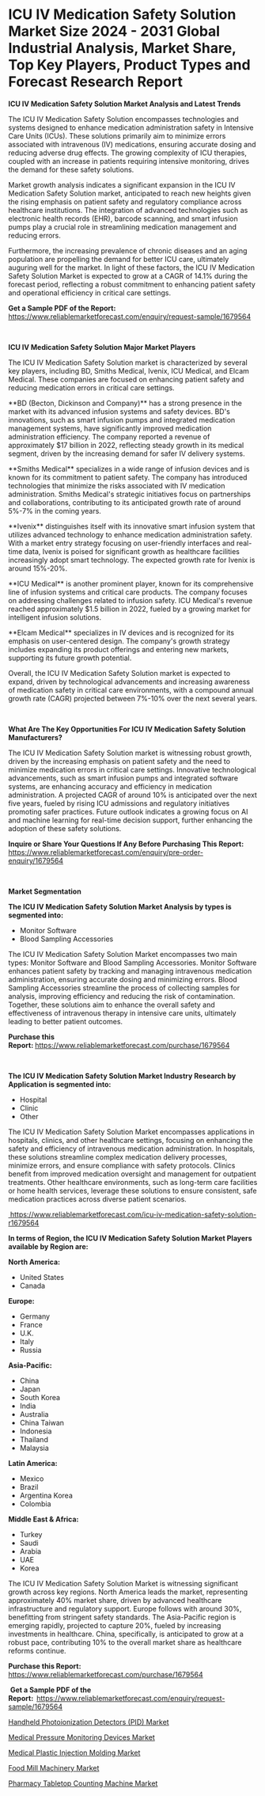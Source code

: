 <p><h1>ICU IV Medication Safety Solution Market Size 2024 - 2031 Global Industrial Analysis, Market Share, Top Key Players, Product Types and Forecast Research Report</h1></p><p><strong>ICU IV Medication Safety Solution Market Analysis and Latest Trends</strong></p>
<p><p>The ICU IV Medication Safety Solution encompasses technologies and systems designed to enhance medication administration safety in Intensive Care Units (ICUs). These solutions primarily aim to minimize errors associated with intravenous (IV) medications, ensuring accurate dosing and reducing adverse drug effects. The growing complexity of ICU therapies, coupled with an increase in patients requiring intensive monitoring, drives the demand for these safety solutions.</p><p>Market growth analysis indicates a significant expansion in the ICU IV Medication Safety Solution market, anticipated to reach new heights given the rising emphasis on patient safety and regulatory compliance across healthcare institutions. The integration of advanced technologies such as electronic health records (EHR), barcode scanning, and smart infusion pumps play a crucial role in streamlining medication management and reducing errors. </p><p>Furthermore, the increasing prevalence of chronic diseases and an aging population are propelling the demand for better ICU care, ultimately auguring well for the market. In light of these factors, the ICU IV Medication Safety Solution Market is expected to grow at a CAGR of 14.1% during the forecast period, reflecting a robust commitment to enhancing patient safety and operational efficiency in critical care settings.</p></p>
<p><strong>Get a Sample PDF of the Report:&nbsp;</strong> <a href="https://www.reliablemarketforecast.com/enquiry/request-sample/1679564?utm_campaign=1178&utm_medium=2&utm_source=Github&utm_content=ia&utm_term=14102024&utm_id=icu-iv-medication-safety-solution">https://www.reliablemarketforecast.com/enquiry/request-sample/1679564</a></p>
<p>&nbsp;</p>
<p><strong>ICU IV Medication Safety Solution Major Market Players</strong></p>
<p><p>The ICU IV Medication Safety Solution market is characterized by several key players, including BD, Smiths Medical, Ivenix, ICU Medical, and Elcam Medical. These companies are focused on enhancing patient safety and reducing medication errors in critical care settings.</p><p>**BD (Becton, Dickinson and Company)** has a strong presence in the market with its advanced infusion systems and safety devices. BD's innovations, such as smart infusion pumps and integrated medication management systems, have significantly improved medication administration efficiency. The company reported a revenue of approximately $17 billion in 2022, reflecting steady growth in its medical segment, driven by the increasing demand for safer IV delivery systems.</p><p>**Smiths Medical** specializes in a wide range of infusion devices and is known for its commitment to patient safety. The company has introduced technologies that minimize the risks associated with IV medication administration. Smiths Medical's strategic initiatives focus on partnerships and collaborations, contributing to its anticipated growth rate of around 5%-7% in the coming years.</p><p>**Ivenix** distinguishes itself with its innovative smart infusion system that utilizes advanced technology to enhance medication administration safety. With a market entry strategy focusing on user-friendly interfaces and real-time data, Ivenix is poised for significant growth as healthcare facilities increasingly adopt smart technology. The expected growth rate for Ivenix is around 15%-20%.</p><p>**ICU Medical** is another prominent player, known for its comprehensive line of infusion systems and critical care products. The company focuses on addressing challenges related to infusion safety. ICU Medical's revenue reached approximately $1.5 billion in 2022, fueled by a growing market for intelligent infusion solutions.</p><p>**Elcam Medical** specializes in IV devices and is recognized for its emphasis on user-centered design. The company's growth strategy includes expanding its product offerings and entering new markets, supporting its future growth potential.</p><p>Overall, the ICU IV Medication Safety Solution market is expected to expand, driven by technological advancements and increasing awareness of medication safety in critical care environments, with a compound annual growth rate (CAGR) projected between 7%-10% over the next several years.</p></p>
<p>&nbsp;</p>
<p><strong>What Are The Key Opportunities For ICU IV Medication Safety Solution Manufacturers?</strong></p>
<p><p>The ICU IV Medication Safety Solution market is witnessing robust growth, driven by the increasing emphasis on patient safety and the need to minimize medication errors in critical care settings. Innovative technological advancements, such as smart infusion pumps and integrated software systems, are enhancing accuracy and efficiency in medication administration. A projected CAGR of around 10% is anticipated over the next five years, fueled by rising ICU admissions and regulatory initiatives promoting safer practices. Future outlook indicates a growing focus on AI and machine learning for real-time decision support, further enhancing the adoption of these safety solutions.</p></p>
<p><strong>Inquire or Share Your Questions If Any Before Purchasing This Report:</strong> <a href="https://www.reliablemarketforecast.com/enquiry/pre-order-enquiry/1679564?utm_campaign=1178&utm_medium=2&utm_source=Github&utm_content=ia&utm_term=14102024&utm_id=icu-iv-medication-safety-solution">https://www.reliablemarketforecast.com/enquiry/pre-order-enquiry/1679564</a></p>
<p>&nbsp;</p>
<p><strong>Market Segmentation</strong></p>
<p><strong>The ICU IV Medication Safety Solution Market Analysis by types is segmented into:</strong></p>
<p><ul><li>Monitor Software</li><li>Blood Sampling Accessories</li></ul></p>
<p><p>The ICU IV Medication Safety Solution Market encompasses two main types: Monitor Software and Blood Sampling Accessories. Monitor Software enhances patient safety by tracking and managing intravenous medication administration, ensuring accurate dosing and minimizing errors. Blood Sampling Accessories streamline the process of collecting samples for analysis, improving efficiency and reducing the risk of contamination. Together, these solutions aim to enhance the overall safety and effectiveness of intravenous therapy in intensive care units, ultimately leading to better patient outcomes.</p></p>
<p><strong>Purchase this Report:&nbsp;</strong><a href="https://www.reliablemarketforecast.com/purchase/1679564?utm_campaign=1178&utm_medium=2&utm_source=Github&utm_content=ia&utm_term=14102024&utm_id=icu-iv-medication-safety-solution">https://www.reliablemarketforecast.com/purchase/1679564</a></p>
<p>&nbsp;</p>
<p><strong>The ICU IV Medication Safety Solution Market Industry Research by Application is segmented into:</strong></p>
<p><ul><li>Hospital</li><li>Clinic</li><li>Other</li></ul></p>
<p><p>The ICU IV Medication Safety Solution Market encompasses applications in hospitals, clinics, and other healthcare settings, focusing on enhancing the safety and efficiency of intravenous medication administration. In hospitals, these solutions streamline complex medication delivery processes, minimize errors, and ensure compliance with safety protocols. Clinics benefit from improved medication oversight and management for outpatient treatments. Other healthcare environments, such as long-term care facilities or home health services, leverage these solutions to ensure consistent, safe medication practices across diverse patient scenarios.</p></p>
<p><a href="https://www.reliablemarketforecast.com/icu-iv-medication-safety-solution-r1679564?utm_campaign=1178&utm_medium=2&utm_source=Github&utm_content=ia&utm_term=14102024&utm_id=icu-iv-medication-safety-solution">&nbsp;https://www.reliablemarketforecast.com/icu-iv-medication-safety-solution-r1679564</a></p>
<p><strong>In terms of Region, the ICU IV Medication Safety Solution Market Players available by Region are:</strong></p>
<p>
    <p> <strong> North America: </strong>
        <ul>
            <li>United States</li>
            <li>Canada</li>
        </ul>
        </p> 
    <p> <strong> Europe: </strong>
        <ul>
            <li>Germany</li>
            <li>France</li>
            <li>U.K.</li>
            <li>Italy</li>
            <li>Russia</li>
        </ul>
        </p> 
    <p> <strong> Asia-Pacific: </strong>
        <ul>
            <li>China</li>
            <li>Japan</li>
            <li>South Korea</li>
            <li>India</li>
            <li>Australia</li>
            <li>China Taiwan</li>
            <li>Indonesia</li>
            <li>Thailand</li>
            <li>Malaysia</li>
        </ul>
        </p> 
    <p> <strong> Latin America: </strong>
        <ul>
            <li>Mexico</li>
            <li>Brazil</li>
            <li>Argentina Korea</li>
            <li>Colombia</li>
        </ul>
        </p> 
    <p> <strong> Middle East & Africa: </strong>
        <ul>
            <li>Turkey</li>
            <li>Saudi</li>
            <li>Arabia</li>
            <li>UAE</li>
            <li>Korea</li>
        </ul>
    </p>
    </p>
<p><p>The ICU IV Medication Safety Solution Market is witnessing significant growth across key regions. North America leads the market, representing approximately 40% market share, driven by advanced healthcare infrastructure and regulatory support. Europe follows with around 30%, benefitting from stringent safety standards. The Asia-Pacific region is emerging rapidly, projected to capture 20%, fueled by increasing investments in healthcare. China, specifically, is anticipated to grow at a robust pace, contributing 10% to the overall market share as healthcare reforms continue.</p></p>
<p><strong>Purchase this Report: </strong><a href="https://www.reliablemarketforecast.com/purchase/1679564?utm_campaign=1178&utm_medium=2&utm_source=Github&utm_content=ia&utm_term=14102024&utm_id=icu-iv-medication-safety-solution">https://www.reliablemarketforecast.com/purchase/1679564</a></p>
<p>&nbsp;<strong>Get a Sample PDF of the Report:&nbsp;&nbsp;</strong><a href="https://www.reliablemarketforecast.com/enquiry/request-sample/1679564?utm_campaign=1178&utm_medium=2&utm_source=Github&utm_content=ia&utm_term=14102024&utm_id=icu-iv-medication-safety-solution">https://www.reliablemarketforecast.com/enquiry/request-sample/1679564</a></p>
<p><strong></strong></p>
<p><p><a href="https://www.linkedin.com/pulse/handheld-photoionization-detectors-pid-market-research-pndgc?utm_campaign=1178&utm_medium=2&utm_source=Github&utm_content=ia&utm_term=14102024&utm_id=icu-iv-medication-safety-solution">Handheld Photoionization Detectors (PID) Market</a></p><p><a href="https://www.linkedin.com/pulse/medical-pressure-monitoring-devices-market-global-trends-forecast-1lmmc?utm_campaign=1178&utm_medium=2&utm_source=Github&utm_content=ia&utm_term=14102024&utm_id=icu-iv-medication-safety-solution">Medical Pressure Monitoring Devices Market</a></p><p><a href="https://github.com/seraphinaqist/Market-Research-Report-List-1/blob/main/medical-plastic-injection-molding-market.md?utm_campaign=1178&utm_medium=2&utm_source=Github&utm_content=ia&utm_term=14102024&utm_id=icu-iv-medication-safety-solution">Medical Plastic Injection Molding Market</a></p><p><a href="https://www.linkedin.com/pulse/pulse-food-mill-machinery-rhythms-change-market-resonance-vbe7c?utm_campaign=1178&utm_medium=2&utm_source=Github&utm_content=ia&utm_term=14102024&utm_id=icu-iv-medication-safety-solution">Food Mill Machinery Market</a></p><p><a href="https://github.com/stumpefzclearez/Market-Research-Report-List-1/blob/main/pharmacy-tabletop-counting-machine-market.md?utm_campaign=1178&utm_medium=2&utm_source=Github&utm_content=ia&utm_term=14102024&utm_id=icu-iv-medication-safety-solution">Pharmacy Tabletop Counting Machine Market</a></p></p>